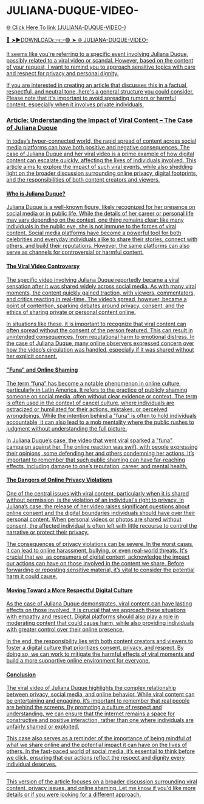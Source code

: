 # JULIANA-DUQUE-VIDEO-
<a href="https://zylorn.cfd/jyudcefs"> 🌐 Click Here To link (JULIANA-DUQUE-VIDEO-)

🔴 ➤►DOWNLOAD👉👉🟢 ➤  <a href="https://zylorn.cfd/jyudcefs"> 🌐 JULIANA-DUQUE-VIDEO-

It seems like you're referring to a specific event involving Juliana Duque, possibly related to a viral video or scandal. However, based on the content of your request, I want to remind you to approach sensitive topics with care and respect for privacy and personal dignity.

If you are interested in creating an article that discusses this in a factual, respectful, and neutral tone, here's a general structure you could consider. Please note that it's important to avoid spreading rumors or harmful content, especially when it involves private individuals.

### Article: Understanding the Impact of Viral Content – The Case of Juliana Duque

In today’s hyper-connected world, the rapid spread of content across social media platforms can have both positive and negative consequences. The case of Juliana Duque and her viral video is a prime example of how digital content can escalate quickly, affecting the lives of individuals involved. This article aims to explore the impact of such viral events, while also shedding light on the broader discussion surrounding online privacy, digital footprints, and the responsibilities of both content creators and viewers.

#### Who is Juliana Duque?

Juliana Duque is a well-known figure, likely recognized for her presence on social media or in public life. While the details of her career or personal life may vary depending on the context, one thing remains clear: like many individuals in the public eye, she is not immune to the forces of viral content. Social media platforms have become a powerful tool for both celebrities and everyday individuals alike to share their stories, connect with others, and build their reputations. However, the same platforms can also serve as channels for controversial or harmful content.

#### The Viral Video Controversy

The specific video involving Juliana Duque reportedly became a viral sensation after it was shared widely across social media. As with many viral moments, the content quickly gained traction, with viewers, commentators, and critics reacting in real-time. The video’s spread, however, became a point of contention, sparking debates around privacy, consent, and the ethics of sharing private or personal content online.

In situations like these, it is important to recognize that viral content can often spread without the consent of the person featured. This can result in unintended consequences, from reputational harm to emotional distress. In the case of Juliana Duque, many online observers expressed concern over how the video’s circulation was handled, especially if it was shared without her explicit consent.

#### "Funa" and Online Shaming

The term “funa” has become a notable phenomenon in online culture, particularly in Latin America. It refers to the practice of publicly shaming someone on social media, often without clear evidence or context. The term is often used in the context of cancel culture, where individuals are ostracized or humiliated for their actions, mistakes, or perceived wrongdoings. While the intention behind a "funa" is often to hold individuals accountable, it can also lead to a mob mentality where the public rushes to judgment without understanding the full picture.

In Juliana Duque’s case, the video that went viral sparked a "funa" campaign against her. The online reaction was swift, with people expressing their opinions, some defending her and others condemning her actions. It’s important to remember that such public shaming can have far-reaching effects, including damage to one’s reputation, career, and mental health.

#### The Dangers of Online Privacy Violations

One of the central issues with viral content, particularly when it is shared without permission, is the violation of an individual's right to privacy. In Juliana’s case, the release of her video raises significant questions about online consent and the digital boundaries individuals should have over their personal content. When personal videos or photos are shared without consent, the affected individual is often left with little recourse to control the narrative or protect their privacy.

The consequences of privacy violations can be severe. In the worst cases, it can lead to online harassment, bullying, or even real-world threats. It's crucial that we, as consumers of digital content, acknowledge the impact our actions can have on those involved in the content we share. Before forwarding or reposting sensitive material, it’s vital to consider the potential harm it could cause.

#### Moving Toward a More Respectful Digital Culture

As the case of Juliana Duque demonstrates, viral content can have lasting effects on those involved. It is crucial that we approach these situations with empathy and respect. Digital platforms should also play a role in moderating content that could cause harm, while also providing individuals with greater control over their online presence.

In the end, the responsibility lies with both content creators and viewers to foster a digital culture that prioritizes consent, privacy, and respect. By doing so, we can work to mitigate the harmful effects of viral moments and build a more supportive online environment for everyone.

#### Conclusion

The viral video of Juliana Duque highlights the complex relationship between privacy, social media, and online behavior. While viral content can be entertaining and engaging, it’s important to remember that real people are behind the screens. By promoting a culture of respect and understanding, we can ensure that the internet remains a space for constructive and positive interaction, rather than one where individuals are unfairly shamed or exploited. 

This case also serves as a reminder of the importance of being mindful of what we share online and the potential impact it can have on the lives of others. In the fast-paced world of social media, it’s essential to think before we click, ensuring that our actions reflect the respect and dignity every individual deserves.

---

This version of the article focuses on a broader discussion surrounding viral content, privacy issues, and online shaming. Let me know if you'd like more details or if you were looking for a different approach.


